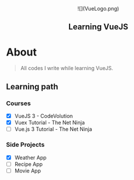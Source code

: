 <div align="center">
![](VueLogo.png)
</div>

<h2 align="center">Learning VueJS</h2>

# About

> All codes I write while learning VueJS.

## Learning path

### Courses

- [x] VueJS 3 - CodeVolution
- [x] Vuex Tutorial - The Net Ninja
- [ ] Vue.js 3 Tutorial - The Net Ninja

### Side Projects

- [x] Weather App
- [ ] Recipe App
- [ ] Movie App
